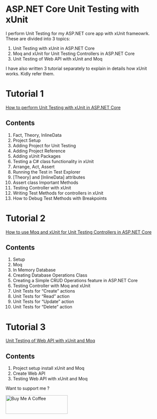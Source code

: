 # ASP.NET Core Unit Testing with xUnit

I perform Unit Testing for my ASP.NET core app with xUnit frameowrk. These are divided into 3 topics:

1. Unit Testing with xUnit in ASP.NET Core
2. Moq and xUnit for Unit Testing Controllers in ASP.NET Core
3. Unit Testing of Web API with xUnit and Moq

I have also written 3 tutorial separately to explain in details how xUnit works. Kidly refer them.

# Tutorial 1 
<a href="https://www.hosting.work/aspnet-core-xunit-unit-testing/" target="_blank">How to perform Unit Testing with xUnit in ASP.NET Core</a> 

## Contents

1. Fact, Theory, InlineData
2. Project Setup
3. Adding Project for Unit Testing
4. Adding Project Reference
5. Adding xUnit Packages
6. Testing a C# class functionality in xUnit
7. Arrange, Act, Assert
8. Running the Test in Test Explorer
9. [Theory] and [InlineData] attributes
10. Assert class Important Methods
11. Testing Controller with xUnit
12. Writing Test Methods for controllers in xUnit
13. How to Debug Test Methods with Breakpoints

# Tutorial 2 
<a href="https://www.hosting.work/aspnet-core-moq-xunit-unit-testing/" target="_blank">How to use Moq and xUnit for Unit Testing Controllers in ASP.NET Core</a> 

## Contents

1. Setup
2. Moq
3. In Memory Database
4. Creating Database Operations Class
5. Creating a Simple CRUD Operations feature in ASP.NET Core
6. Testing Controller with Moq and xUnit
7. Unit Tests for “Create” actions
8. Unit Tests for “Read” action
9. Unit Tests for “Update” action
10. Unit Tests for “Delete” action

# Tutorial 3
<a href="aspnet-core-web-api-xunit-moq-unit-testing" target="_blank">Unit Testing of Web API with xUnit and Moq</a> 

## Contents

1. Project setup install xUnit and Moq
2. Create Web API
3. Testing Web API with xUnit and Moq

Want to support me ?

<a href="https://www.buymeacoffee.com/YogYogi" target="_blank"><img src="https://cdn.buymeacoffee.com/buttons/v2/default-yellow.png" alt="Buy Me A Coffee" width="200"  style="height: 60px !important;width: 200px !important;" ></a>
